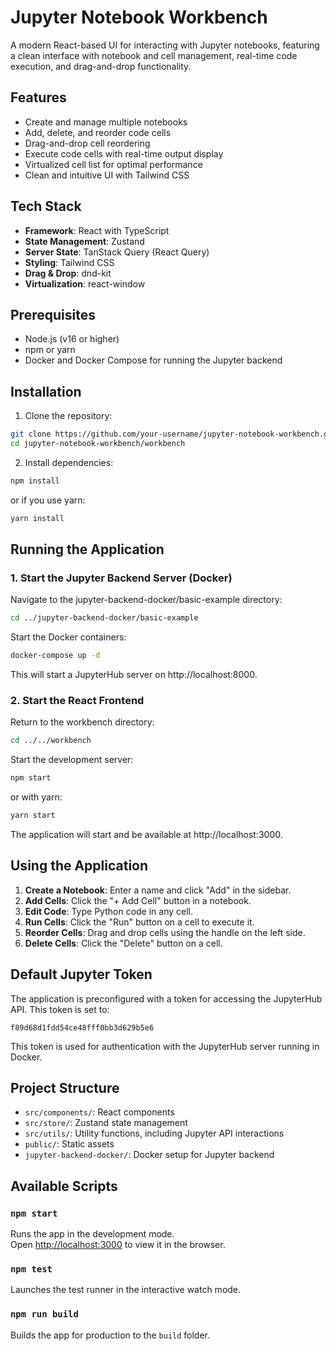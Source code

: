 # Jupyter Notebook Workbench

A modern React-based UI for interacting with Jupyter notebooks, featuring a clean interface with notebook and cell management, real-time code execution, and drag-and-drop functionality.

## Features

- Create and manage multiple notebooks
- Add, delete, and reorder code cells
- Drag-and-drop cell reordering
- Execute code cells with real-time output display
- Virtualized cell list for optimal performance
- Clean and intuitive UI with Tailwind CSS

## Tech Stack

- **Framework**: React with TypeScript
- **State Management**: Zustand
- **Server State**: TanStack Query (React Query)
- **Styling**: Tailwind CSS
- **Drag & Drop**: dnd-kit
- **Virtualization**: react-window

## Prerequisites

- Node.js (v16 or higher)
- npm or yarn
- Docker and Docker Compose for running the Jupyter backend

## Installation

1. Clone the repository:

```bash
git clone https://github.com/your-username/jupyter-notebook-workbench.git
cd jupyter-notebook-workbench/workbench
```

2. Install dependencies:

```bash
npm install
```

or if you use yarn:

```bash
yarn install
```

## Running the Application

### 1. Start the Jupyter Backend Server (Docker)

Navigate to the jupyter-backend-docker/basic-example directory:

```bash
cd ../jupyter-backend-docker/basic-example
```

Start the Docker containers:

```bash
docker-compose up -d
```

This will start a JupyterHub server on http://localhost:8000.

### 2. Start the React Frontend

Return to the workbench directory:

```bash
cd ../../workbench
```

Start the development server:

```bash
npm start
```

or with yarn:

```bash
yarn start
```

The application will start and be available at http://localhost:3000.

## Using the Application

1. **Create a Notebook**: Enter a name and click "Add" in the sidebar.
2. **Add Cells**: Click the "+ Add Cell" button in a notebook.
3. **Edit Code**: Type Python code in any cell.
4. **Run Cells**: Click the "Run" button on a cell to execute it.
5. **Reorder Cells**: Drag and drop cells using the handle on the left side.
6. **Delete Cells**: Click the "Delete" button on a cell.

## Default Jupyter Token

The application is preconfigured with a token for accessing the JupyterHub API. This token is set to:

```
f89d68d1fdd54ce48fff0bb3d629b5e6
```

This token is used for authentication with the JupyterHub server running in Docker.

## Project Structure

- `src/components/`: React components
- `src/store/`: Zustand state management
- `src/utils/`: Utility functions, including Jupyter API interactions
- `public/`: Static assets
- `jupyter-backend-docker/`: Docker setup for Jupyter backend

## Available Scripts

### `npm start`

Runs the app in the development mode.\
Open [http://localhost:3000](http://localhost:3000) to view it in the browser.

### `npm test`

Launches the test runner in the interactive watch mode.

### `npm run build`

Builds the app for production to the `build` folder.

